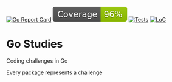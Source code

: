 [![Go Report Card](https://goreportcard.com/badge/github.com/gabrielseibel1/goStudies2023)](https://goreportcard.com/report/github.com/gabrielseibel1/goStudies2023)
![Coverage](https://raw.githubusercontent.com/gabrielseibel1/goStudies2023/badges/.badges/master/coverage.svg)
[![Tests](https://github.com/gabrielseibel1/goStudies2023/actions/workflows/tests.yaml/badge.svg)](https://github.com/gabrielseibel1/goStudies2023/actions/workflows/tests.yaml)
[![LoC](https://tokei.rs/b1/github/gabrielseibel1/goStudies2023)](https://github.com/gabrielseibel1/goStudies2023)

# Go Studies

Coding challenges in Go

Every package represents a challenge
